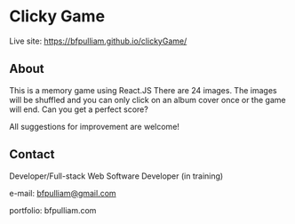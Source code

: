 # Clicky Game

Live site:  https://bfpulliam.github.io/clickyGame/

## About

This is a memory game using React.JS  There are 24 images.  The images will be shuffled and you can only click on an album cover once or the game will end.  Can you get a perfect score?

All suggestions for improvement are welcome!


## Contact
Developer/Full-stack Web Software Developer (in training)

e-mail: bfpulliam@gmail.com

portfolio: bfpulliam.com
